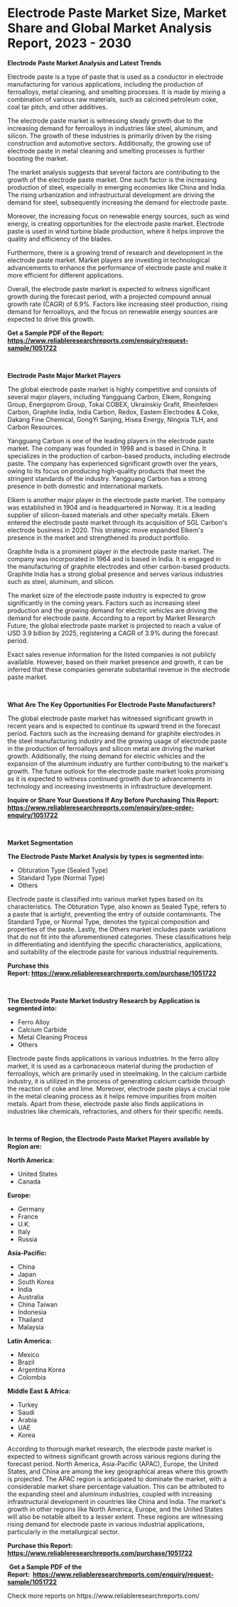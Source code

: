 <p><h1>Electrode Paste Market Size, Market Share and Global Market Analysis Report, 2023 - 2030</h1></p><p><strong>Electrode Paste Market Analysis and Latest Trends</strong></p>
<p><p>Electrode paste is a type of paste that is used as a conductor in electrode manufacturing for various applications, including the production of ferroalloys, metal cleaning, and smelting processes. It is made by mixing a combination of various raw materials, such as calcined petroleum coke, coal tar pitch, and other additives.</p><p>The electrode paste market is witnessing steady growth due to the increasing demand for ferroalloys in industries like steel, aluminum, and silicon. The growth of these industries is primarily driven by the rising construction and automotive sectors. Additionally, the growing use of electrode paste in metal cleaning and smelting processes is further boosting the market.</p><p>The market analysis suggests that several factors are contributing to the growth of the electrode paste market. One such factor is the increasing production of steel, especially in emerging economies like China and India. The rising urbanization and infrastructural development are driving the demand for steel, subsequently increasing the demand for electrode paste.</p><p>Moreover, the increasing focus on renewable energy sources, such as wind energy, is creating opportunities for the electrode paste market. Electrode paste is used in wind turbine blade production, where it helps improve the quality and efficiency of the blades.</p><p>Furthermore, there is a growing trend of research and development in the electrode paste market. Market players are investing in technological advancements to enhance the performance of electrode paste and make it more efficient for different applications.</p><p>Overall, the electrode paste market is expected to witness significant growth during the forecast period, with a projected compound annual growth rate (CAGR) of 6.9%. Factors like increasing steel production, rising demand for ferroalloys, and the focus on renewable energy sources are expected to drive this growth.</p></p>
<p><strong>Get a Sample PDF of the Report:&nbsp; <a href="https://www.reliableresearchreports.com/enquiry/request-sample/1051722">https://www.reliableresearchreports.com/enquiry/request-sample/1051722</a></strong></p>
<p>&nbsp;</p>
<p><strong>Electrode Paste Major Market Players</strong></p>
<p><p>The global electrode paste market is highly competitive and consists of several major players, including Yangguang Carbon, Elkem, Rongxing Group, Energoprom Group, Tokai COBEX, Ukrainskiy Grafit, Rheinfelden Carbon, Graphite India, India Carbon, Redox, Eastem Electrodes & Coke, Dakang Fine Chemical, GongYi Sanjing, Hisea Energy, Ningxia TLH, and Carbon Resources.</p><p>Yangguang Carbon is one of the leading players in the electrode paste market. The company was founded in 1998 and is based in China. It specializes in the production of carbon-based products, including electrode paste. The company has experienced significant growth over the years, owing to its focus on producing high-quality products that meet the stringent standards of the industry. Yangguang Carbon has a strong presence in both domestic and international markets.</p><p>Elkem is another major player in the electrode paste market. The company was established in 1904 and is headquartered in Norway. It is a leading supplier of silicon-based materials and other specialty metals. Elkem entered the electrode paste market through its acquisition of SGL Carbon's electrode business in 2020. This strategic move expanded Elkem's presence in the market and strengthened its product portfolio.</p><p>Graphite India is a prominent player in the electrode paste market. The company was incorporated in 1964 and is based in India. It is engaged in the manufacturing of graphite electrodes and other carbon-based products. Graphite India has a strong global presence and serves various industries such as steel, aluminum, and silicon.</p><p>The market size of the electrode paste industry is expected to grow significantly in the coming years. Factors such as increasing steel production and the growing demand for electric vehicles are driving the demand for electrode paste. According to a report by Market Research Future, the global electrode paste market is projected to reach a value of USD 3.9 billion by 2025, registering a CAGR of 3.9% during the forecast period.</p><p>Exact sales revenue information for the listed companies is not publicly available. However, based on their market presence and growth, it can be inferred that these companies generate substantial revenue in the electrode paste market.</p></p>
<p>&nbsp;</p>
<p><strong>What Are The Key Opportunities For Electrode Paste Manufacturers?</strong></p>
<p><p>The global electrode paste market has witnessed significant growth in recent years and is expected to continue its upward trend in the forecast period. Factors such as the increasing demand for graphite electrodes in the steel manufacturing industry and the growing usage of electrode paste in the production of ferroalloys and silicon metal are driving the market growth. Additionally, the rising demand for electric vehicles and the expansion of the aluminum industry are further contributing to the market's growth. The future outlook for the electrode paste market looks promising as it is expected to witness continued growth due to advancements in technology and increasing investments in infrastructure development.</p></p>
<p><strong>Inquire or Share Your Questions If Any Before Purchasing This Report: <a href="https://www.reliableresearchreports.com/enquiry/pre-order-enquiry/1051722">https://www.reliableresearchreports.com/enquiry/pre-order-enquiry/1051722</a></strong></p>
<p>&nbsp;</p>
<p><strong>Market Segmentation</strong></p>
<p><strong>The Electrode Paste Market Analysis by types is segmented into:</strong></p>
<p><ul><li>Obturation Type (Sealed Type)</li><li>Standard Type (Normal Type)</li><li>Others</li></ul></p>
<p><p>Electrode paste is classified into various market types based on its characteristics. The Obturation Type, also known as Sealed Type, refers to a paste that is airtight, preventing the entry of outside contaminants. The Standard Type, or Normal Type, denotes the typical composition and properties of the paste. Lastly, the Others market includes paste variations that do not fit into the aforementioned categories. These classifications help in differentiating and identifying the specific characteristics, applications, and suitability of the electrode paste for various industrial requirements.</p></p>
<p><strong>Purchase this Report:&nbsp;<a href="https://www.reliableresearchreports.com/purchase/1051722">https://www.reliableresearchreports.com/purchase/1051722</a></strong></p>
<p>&nbsp;</p>
<p><strong>The Electrode Paste Market Industry Research by Application is segmented into:</strong></p>
<p><ul><li>Ferro Alloy</li><li>Calcium Carbide</li><li>Metal Cleaning Process</li><li>Others</li></ul></p>
<p><p>Electrode paste finds applications in various industries. In the ferro alloy market, it is used as a carbonaceous material during the production of ferroalloys, which are primarily used in steelmaking. In the calcium carbide industry, it is utilized in the process of generating calcium carbide through the reaction of coke and lime. Moreover, electrode paste plays a crucial role in the metal cleaning process as it helps remove impurities from molten metals. Apart from these, electrode paste also finds applications in industries like chemicals, refractories, and others for their specific needs.</p></p>
<p>&nbsp;</p>
<p><strong>In terms of Region, the Electrode Paste Market Players available by Region are:</strong></p>
<p>
    <p> <strong> North America: </strong>
        <ul>
            <li>United States</li>
            <li>Canada</li>
        </ul>
        </p> 
    <p> <strong> Europe: </strong>
        <ul>
            <li>Germany</li>
            <li>France</li>
            <li>U.K.</li>
            <li>Italy</li>
            <li>Russia</li>
        </ul>
        </p> 
    <p> <strong> Asia-Pacific: </strong>
        <ul>
            <li>China</li>
            <li>Japan</li>
            <li>South Korea</li>
            <li>India</li>
            <li>Australia</li>
            <li>China Taiwan</li>
            <li>Indonesia</li>
            <li>Thailand</li>
            <li>Malaysia</li>
        </ul>
        </p> 
    <p> <strong> Latin America: </strong>
        <ul>
            <li>Mexico</li>
            <li>Brazil</li>
            <li>Argentina Korea</li>
            <li>Colombia</li>
        </ul>
        </p> 
    <p> <strong> Middle East & Africa: </strong>
        <ul>
            <li>Turkey</li>
            <li>Saudi</li>
            <li>Arabia</li>
            <li>UAE</li>
            <li>Korea</li>
        </ul>
    </p>
    </p>
<p><p>According to thorough market research, the electrode paste market is expected to witness significant growth across various regions during the forecast period. North America, Asia-Pacific (APAC), Europe, the United States, and China are among the key geographical areas where this growth is projected. The APAC region is anticipated to dominate the market, with a considerable market share percentage valuation. This can be attributed to the expanding steel and aluminum industries, coupled with increasing infrastructural development in countries like China and India. The market's growth in other regions like North America, Europe, and the United States will also be notable albeit to a lesser extent. These regions are witnessing rising demand for electrode paste in various industrial applications, particularly in the metallurgical sector.</p></p>
<p><strong>Purchase this Report: <a href="https://www.reliableresearchreports.com/purchase/1051722">https://www.reliableresearchreports.com/purchase/1051722</a></strong></p>
<p>&nbsp;<strong>Get a Sample PDF of the Report:&nbsp;&nbsp;<a href="https://www.reliableresearchreports.com/enquiry/request-sample/1051722">https://www.reliableresearchreports.com/enquiry/request-sample/1051722</a></strong></p>
<p><strong></strong></p>
<p>Check more reports on https://www.reliableresearchreports.com/</p>